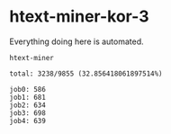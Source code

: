 # htext-miner-kor-3

Everything doing here is automated.

```
htext-miner

total: 3238/9855 (32.856418061897514%)

job0: 586
job1: 681
job2: 634
job3: 698
job4: 639
```